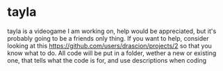 # tayla
tayla is a videogame I am working on, help would be appreciated, but it's probably going to be a friends only thing.
If you want to help, consider looking at this https://github.com/users/drascion/projects/2 so that you know what to do.
All code will be put in a folder, wether a new or existing one, that tells what the code is for, and use descriptions when coding
